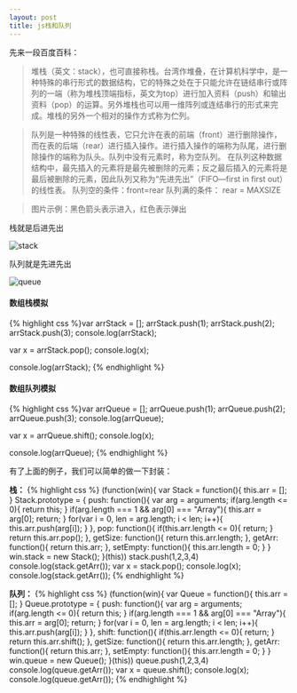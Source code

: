 ```yaml
---
layout: post
title: js栈和队列
---
```


先来一段百度百科：

> 堆栈（英文：stack），也可直接称栈。台湾作堆叠，在计算机科学中，是一种特殊的串行形式的数据结构，它的特殊之处在于只能允许在链结串行或阵列的一端（称为堆栈顶端指标，英文为top）进行加入资料（push）和输出资料（pop）的运算。另外堆栈也可以用一维阵列或连结串行的形式来完成。堆栈的另外一个相对的操作方式称为伫列。

> 队列是一种特殊的线性表，它只允许在表的前端（front）进行删除操作，而在表的后端（rear）进行插入操作。进行插入操作的端称为队尾，进行删除操作的端称为队头。队列中没有元素时，称为空队列。
 在队列这种数据结构中，最先插入的元素将是最先被删除的元素；反之最后插入的元素将是最后被删除的元素，因此队列又称为“先进先出”（FIFO—first in first out）的线性表。
 队列空的条件：front=rear
 队列满的条件： rear = MAXSIZE

> 图片示例：黑色箭头表示进入，红色表示弹出

栈就是后进先出

![stack](https://f.cloud.github.com/assets/2571697/365730/55adecfe-a258-11e2-9b59-59eb94a61a61.png)

队列就是先进先出

![queue](https://f.cloud.github.com/assets/2571697/365732/631f7678-a258-11e2-9322-d1e8895ba36f.png)

#### 数组栈模拟
{% highlight css %}var arrStack = [];
 arrStack.push(1);
 arrStack.push(2);
 arrStack.push(3);
 console.log(arrStack);

 var x = arrStack.pop();
 console.log(x);

 console.log(arrStack);
{% endhighlight %}

#### 数组队列模拟
{% highlight css %}var arrQueue = [];
 arrQueue.push(1);
 arrQueue.push(2);
 arrQueue.push(3);
 console.log(arrQueue);

 var x = arrQueue.shift();
 console.log(x);

 console.log(arrQueue);
{% endhighlight %}


有了上面的例子，我们可以简单的做一下封装：

**栈：**
{% highlight css %}
(function(win){
    var Stack = function(){
        this.arr = [];
    }
    Stack.prototype = {
        push: function(){
            var arg = arguments;
            if(arg.length <= 0){
                return this;
            }
            if(arg.length === 1 &&  arg[0] === "Array"){
                this.arr = arg[0];
                return;
            }
            for(var i = 0, len = arg.length; i < len; i++){
                this.arr.push(arg[i]);
            }
        },
        pop: function(){
            if(this.arr.length <= 0){
                return;
            }
            return this.arr.pop();
        },
        getSize: function(){
            return this.arr.length;
        },
        getArr: function(){
            return this.arr;
        },
        setEmpty: function(){
            this.arr.length = 0;
        }
    }
    win.stack = new Stack();
}(this))
stack.push(1,2,3,4)
console.log(stack.getArr());
var x = stack.pop();
console.log(x);
console.log(stack.getArr());
{% endhighlight %}

**队列：**
{% highlight css %}
(function(win){
    var Queue = function(){
        this.arr = [];
    }
    Queue.prototype = {
        push: function(){
            var arg = arguments;
            if(arg.length <= 0){
                return this;
            }
            if(arg.length === 1 &&  arg[0] === "Array"){
                this.arr = arg[0];
                return;
            }
            for(var i = 0, len = arg.length; i < len; i++){
                this.arr.push(arg[i]);
            }
        },
        shift: function(){
            if(this.arr.length <= 0){
                return;
            }
            return this.arr.shift();
        },
        getSize: function(){
            return this.arr.length;
        },
        getArr: function(){
            return this.arr;
        },
        setEmpty: function(){
            this.arr.length = 0;
        }
    }
    win.queue = new Queue();
}(this))
queue.push(1,2,3,4)
console.log(queue.getArr());
var x = queue.shift();
console.log(x);
console.log(queue.getArr());
{% endhighlight %}